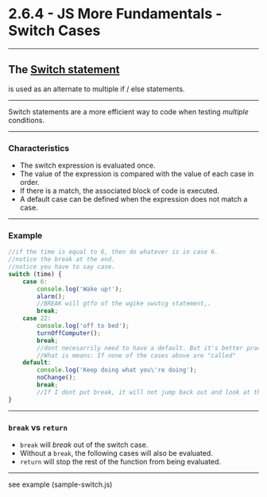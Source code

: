 # 2.6.4 - JS More Fundamentals - Switch Cases

---

## The [Switch statement](https://love2dev.com/blog/javascript-switch-statement/)

is used as an alternate to multiple if / else statements.

---

Switch statements are a more efficient way to code when testing _multiple_ conditions.

---

### Characteristics

- The switch expression is evaluated once.
- The value of the expression is compared with the value of each case in order.
- If there is a match, the associated block of code is executed.
- A default case can be defined when the expression does not match a case.

---

### Example

```js
//if the time is equal to 6, then do whatever is in case 6. 
//notice the break at the end.
//notice you have to say case. 
switch (time) {
    case 6:
        console.log('Wake up!');
        alarm();
        //BREAK will gtfo of the wgike swutcg statement,. 
        break;
    case 22:
        console.log('off to bed');
        turnOffComputer();
        break;
        //dont necesarrily need to have a default. But it's better practise even if it does nothing. 
        //What is means: If none of the cases above are "called"
    default:
        console.log('Keep doing what you\'re doing');
        noChange();
        break;
        //If I dont put break, it will not jump back out and look at the case, it will remain inside since there is no break. 
}
```

---

### `break` vs `return`

- `break` will _break_ out of the switch case.
- Without a `break`, the following cases will also be evaluated.
- `return` will stop the rest of the function from being evaluated.

---

see example (sample-switch.js)